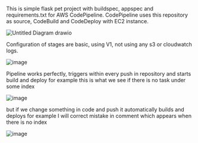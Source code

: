 This is simple flask pet project with buildspec, appspec and requirements.txt for AWS CodePipeline. CodePipeline uses this repository as source, CodeBuild and CodeDeploy with EC2 instance.

![Untitled Diagram drawio](https://github.com/dachishekriladze/AWS_Flask/assets/133920660/071e646e-ce17-47f2-afbf-34320430d117)

Configuration of stages are basic, using V1, not using any s3 or cloudwatch logs.

![image](https://github.com/dachishekriladze/AWS_Flask/assets/133920660/20bf76fe-bb53-4724-9869-13c0f586850c)

Pipeline works perfectly, triggers within every push in repository and starts build and deploy for example this is what we see if there is no task under some index

![image](https://github.com/dachishekriladze/AWS_Flask/assets/133920660/4e754324-3a2d-4488-95be-b26605c3186e)

but if we change something in code and push it automatically builds and deploys for example I will correct mistake in comment which appears when there is no index 

![image](https://github.com/dachishekriladze/AWS_Flask/assets/133920660/af381edd-7d6e-410d-83b6-f144a37f7ebb)

